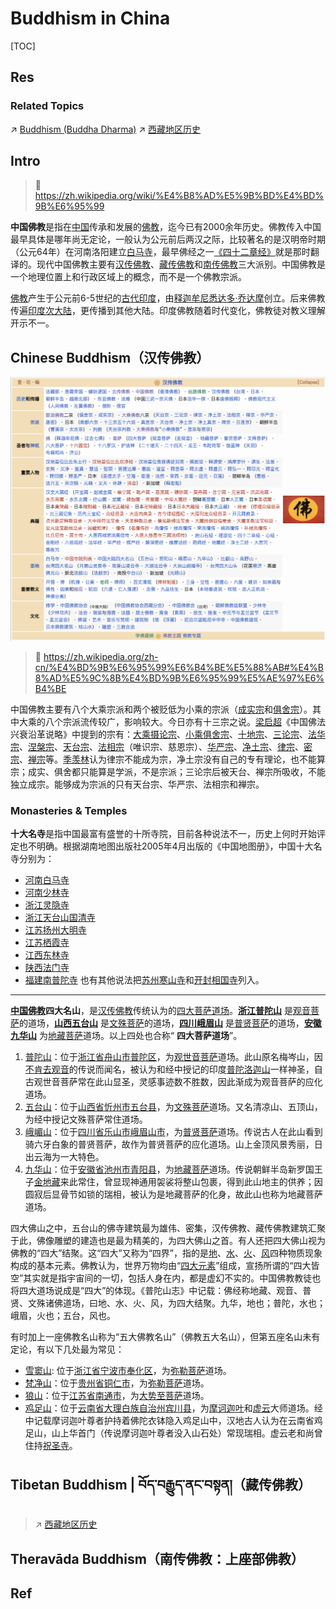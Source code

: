 # Buddhism in China

[TOC]



## Res
### Related Topics
↗ [Buddhism (Buddha Dharma)](../../🙏🏿%20Global%20Religions/Buddhism%20(Buddha%20Dharma)/Buddhism%20(Buddha%20Dharma).md)
↗ [西藏地区历史](../../../../🌏%20Politics%20&%20Demography/Countries%20Overview/Asia/China%20🇨🇳/中华文明（汉族）历史概况/📜%20中国历史：朝代与时期/📌%20特别地区历史/西藏地区历史/西藏地区历史.md)



## Intro
> 🔗 https://zh.wikipedia.org/wiki/%E4%B8%AD%E5%9B%BD%E4%BD%9B%E6%95%99

**中国佛教**是指在[中国](https://zh.wikipedia.org/wiki/%E4%B8%AD%E5%9C%8B "中国")传承和发展的[佛教](https://zh.wikipedia.org/wiki/%E4%BD%9B%E6%95%99 "佛教")，迄今已有2000余年历史。佛教传入中国最早具体是哪年尚无定论，一般认为公元前后两汉之际，比较著名的是汉明帝时期（公元64年）在河南洛阳建立[白马寺](https://zh.wikipedia.org/wiki/%E7%99%BD%E9%A9%AC%E5%AF%BA "白马寺")，最早佛经之一[《四十二章经》](https://zh.wikipedia.org/wiki/%E5%9B%9B%E5%8D%81%E4%BA%8C%E7%AB%A0%E7%B6%93 "四十二章经")就是那时翻译的。现代中国佛教主要有[汉传佛教](https://zh.wikipedia.org/wiki/%E6%B1%89%E4%BC%A0%E4%BD%9B%E6%95%99 "汉传佛教")、[藏传佛教](https://zh.wikipedia.org/wiki/%E8%97%8F%E5%82%B3%E4%BD%9B%E6%95%99 "藏传佛教")和[南传佛教](https://zh.wikipedia.org/wiki/%E5%8D%97%E4%BC%A0%E4%BD%9B%E6%95%99 "南传佛教")三大派别。中国佛教是一个地理位置上和行政区域上的概念，而不是一个佛教宗派。

[佛教](https://zh.wikipedia.org/wiki/%E4%BD%9B%E6%95%99 "佛教")产生于公元前6-5世纪的[古代印度](https://zh.wikipedia.org/wiki/%E5%8D%B0%E5%BA%A6%E5%8E%86%E5%8F%B2 "印度历史")，由[释迦牟尼悉达多·乔达摩](https://zh.wikipedia.org/wiki/%E9%87%8A%E8%BF%A6%E7%89%9F%E5%B0%BC "释迦牟尼")创立。后来佛教传遍[印度次大陆](https://zh.wikipedia.org/wiki/%E5%8D%B0%E5%BA%A6%E6%AC%A1%E5%A4%A7%E9%99%B8 "印度次大陆")，更传播到其他大陆。印度佛教随着时代变化，佛教徒对教义理解开示不一。



## Chinese Buddhism（汉传佛教）
![](../../../../../Assets/Pics/Screenshot%202025-07-10%20at%2013.16.04.png)

> 🔗 https://zh.wikipedia.org/zh-cn/%E4%BD%9B%E6%95%99%E6%B4%BE%E5%88%AB#%E4%B8%AD%E5%9C%8B%E4%BD%9B%E6%95%99%E5%AE%97%E6%B4%BE

中国佛教主要有八个大乘宗派和两个被贬低为小乘的宗派（[成实宗](https://zh.wikipedia.org/wiki/%E6%88%90%E5%AF%A6%E5%AE%97 "成实宗")和[俱舍宗](https://zh.wikipedia.org/wiki/%E4%BF%B1%E8%88%8D%E5%AE%97 "俱舍宗")）。其中大乘的八个宗派流传较广，影响较大。今日亦有十三宗之说。[梁启超](https://zh.wikipedia.org/wiki/%E6%A2%81%E5%90%AF%E8%B6%85 "梁启超")《中国佛法兴衰沿革说略》中提到的宗有：[大乘摄论宗](https://zh.wikipedia.org/wiki/%E6%94%9D%E8%AB%96%E5%AE%97 "摄论宗")、[小乘俱舍宗](https://zh.wikipedia.org/wiki/%E4%BF%B1%E8%88%8D%E5%AE%97 "俱舍宗")、[十地宗](https://zh.wikipedia.org/wiki/%E5%9C%B0%E8%AB%96%E5%AE%97 "地论宗")、[三论宗](https://zh.wikipedia.org/wiki/%E4%B8%89%E8%AE%BA%E5%AE%97 "三论宗")、[法华宗](https://zh.wikipedia.org/wiki/%E6%B3%95%E8%8F%AF%E5%AE%97 "法华宗")、[涅槃宗](https://zh.wikipedia.org/wiki/%E6%B6%85%E6%A7%83%E5%AE%97 "涅槃宗")、[天台宗](https://zh.wikipedia.org/wiki/%E5%A4%A9%E5%8F%B0%E5%AE%97 "天台宗")、[法相宗](https://zh.wikipedia.org/wiki/%E6%B3%95%E7%9B%B8%E5%AE%97 "法相宗")（唯识宗、慈恩宗）、[华严宗](https://zh.wikipedia.org/wiki/%E5%8D%8E%E4%B8%A5%E5%AE%97 "华严宗")、[净土宗](https://zh.wikipedia.org/wiki/%E6%B7%A8%E5%9C%9F%E5%AE%97_\(%E4%B8%AD%E5%9C%8B\) "净土宗 (中国)")、[律宗](https://zh.wikipedia.org/wiki/%E5%BE%8B%E5%AE%97 "律宗")、[密宗](https://zh.wikipedia.org/wiki/%E5%AF%86%E5%AE%97 "密宗")、[禅宗](https://zh.wikipedia.org/wiki/%E7%A6%85%E5%AE%97 "禅宗")等。[季羡林](https://zh.wikipedia.org/wiki/%E5%AD%A3%E7%BE%A8%E6%9E%97 "季羡林")认为律宗不能成为宗，净土宗没有自己的专有理论，也不能算宗；成实、俱舍都只能算是学派，不是宗派；三论宗后被天台、禅宗所吸收，不能独立成宗。能够成为宗派的只有天台宗、华严宗、法相宗和禅宗。


### Monasteries & Temples
**十大名寺**是指中国最富有盛誉的十所寺院，目前各种说法不一，历史上何时开始评定也不明确。根据湖南地图出版社2005年4月出版的《中国地图册》，中国十大名寺分别为：
- [河南](https://zh.wikipedia.org/wiki/%E6%B2%B3%E5%8D%97 "河南")[白马寺](https://zh.wikipedia.org/wiki/%E7%99%BD%E9%A9%AC%E5%AF%BA "白马寺")
- [河南](https://zh.wikipedia.org/wiki/%E6%B2%B3%E5%8D%97 "河南")[少林寺](https://zh.wikipedia.org/wiki/%E5%B0%91%E6%9E%97%E5%AF%BA "少林寺")
- [浙江](https://zh.wikipedia.org/wiki/%E6%B5%99%E6%B1%9F "浙江")[灵隐寺](https://zh.wikipedia.org/wiki/%E7%81%B5%E9%9A%90%E5%AF%BA "灵隐寺")
- [浙江](https://zh.wikipedia.org/wiki/%E6%B5%99%E6%B1%9F "浙江")[天台山国清寺](https://zh.wikipedia.org/wiki/%E5%A4%A9%E5%8F%B0%E5%B1%B1%E5%9C%8B%E6%B8%85%E5%AF%BA "天台山国清寺")
- [江苏](https://zh.wikipedia.org/wiki/%E6%B1%9F%E8%8B%8F "江苏")[扬州大明寺](https://zh.wikipedia.org/wiki/%E6%89%AC%E5%B7%9E%E5%A4%A7%E6%98%8E%E5%AF%BA "扬州大明寺")
- [江苏](https://zh.wikipedia.org/wiki/%E6%B1%9F%E8%8B%8F "江苏")[栖霞寺](https://zh.wikipedia.org/wiki/%E6%A0%96%E9%9C%9E%E5%AF%BA "栖霞寺")
- [江西](https://zh.wikipedia.org/wiki/%E6%B1%9F%E8%A5%BF "江西")[东林寺](https://zh.wikipedia.org/wiki/%E4%B8%9C%E6%9E%97%E5%AF%BA "东林寺")
- [陕西](https://zh.wikipedia.org/wiki/%E9%99%95%E8%A5%BF "陕西")[法门寺](https://zh.wikipedia.org/wiki/%E6%B3%95%E9%97%A8%E5%AF%BA "法门寺")
- [福建](https://zh.wikipedia.org/wiki/%E7%A6%8F%E5%BB%BA "福建")[南普陀寺](https://zh.wikipedia.org/wiki/%E5%8D%97%E6%99%AE%E9%99%80%E5%AF%BA "南普陀寺")
也有其他说法把[苏州](https://zh.wikipedia.org/wiki/%E8%8B%8F%E5%B7%9E "苏州")[寒山寺](https://zh.wikipedia.org/wiki/%E5%AF%92%E5%B1%B1%E5%AF%BA "寒山寺")和[开封](https://zh.wikipedia.org/wiki/%E5%BC%80%E5%B0%81 "开封")[相国寺](https://zh.wikipedia.org/wiki/%E5%A4%A7%E7%9B%B8%E5%9B%BD%E5%AF%BA "大相国寺")列入。

---
**[中国佛教](https://zh.wikipedia.org/wiki/%E4%B8%AD%E5%9C%8B%E4%BD%9B%E6%95%99 "中国佛教")四大名山**，是[汉传佛教](https://zh.wikipedia.org/wiki/%E6%BC%A2%E5%82%B3%E4%BD%9B%E6%95%99 "汉传佛教")传统认为的[四大菩萨](https://zh.wikipedia.org/wiki/%E5%9B%9B%E5%A4%A7%E8%8F%A9%E8%96%A9 "四大菩萨")[道场](https://zh.wikipedia.org/wiki/%E9%81%93%E5%A0%B4 "道场")。**[浙江](https://zh.wikipedia.org/wiki/%E6%B5%99%E6%B1%9F%E7%9C%81 "浙江省")[普陀山](https://zh.wikipedia.org/wiki/%E6%99%AE%E9%99%80%E5%B1%B1 "普陀山")** 是[观音菩萨](https://zh.wikipedia.org/wiki/%E8%A7%82%E9%9F%B3%E8%8F%A9%E8%90%A8 "观音菩萨")的道场，**[山西](https://zh.wikipedia.org/wiki/%E5%B1%B1%E8%A5%BF%E7%9C%81 "山西省")[五台山](https://zh.wikipedia.org/wiki/%E4%BA%94%E5%8F%B0%E5%B1%B1 "五台山")** 是[文殊菩萨](https://zh.wikipedia.org/wiki/%E6%96%87%E6%AE%8A%E8%8F%A9%E8%90%A8 "文殊菩萨")的道场，**[四川](https://zh.wikipedia.org/wiki/%E5%9B%9B%E5%B7%9D%E7%9C%81 "四川省")[峨眉山](https://zh.wikipedia.org/wiki/%E5%B3%A8%E7%9C%89%E5%B1%B1 "峨眉山")** 是[普贤菩萨](https://zh.wikipedia.org/wiki/%E6%99%AE%E8%B4%A4%E8%8F%A9%E8%90%A8 "普贤菩萨")的道场，**[安徽](https://zh.wikipedia.org/wiki/%E5%AE%89%E5%BE%BD%E7%9C%81 "安徽省")[九华山](https://zh.wikipedia.org/wiki/%E4%B9%9D%E5%8D%8E%E5%B1%B1_\(%E5%AE%89%E5%BE%BD\) "九华山 (安徽)")** 为[地藏菩萨](https://zh.wikipedia.org/wiki/%E5%9C%B0%E8%97%8F%E8%8F%A9%E8%90%A8 "地藏菩萨")道场。以上四处也合称“ **四大菩萨道场**”。
1. [普陀山](https://zh.wikipedia.org/wiki/%E6%99%AE%E9%99%80%E5%B1%B1 "普陀山")：位于[浙江省](https://zh.wikipedia.org/wiki/%E6%B5%99%E6%B1%9F%E7%9C%81 "浙江省")[舟山市](https://zh.wikipedia.org/wiki/%E8%88%9F%E5%B1%B1%E5%B8%82 "舟山市")[普陀区](https://zh.wikipedia.org/wiki/%E6%99%AE%E9%99%80%E5%8C%BA_\(%E8%88%9F%E5%B1%B1%E5%B8%82\) "普陀区 (舟山市)")，为[观世音菩萨](https://zh.wikipedia.org/wiki/%E8%A7%82%E4%B8%96%E9%9F%B3%E8%8F%A9%E8%90%A8 "观世音菩萨")道场。此山原名梅岑山，因[不肯去观音](https://zh.wikipedia.org/wiki/%E6%99%AE%E9%99%80%E5%B1%B1#%E6%AD%B7%E5%8F%B2%E5%8F%8A%E5%B1%B1%E5%90%8D%E7%9A%84%E4%BE%86%E7%94%B1 "普陀山")的传说而闻名，被认为和经中授记的印度[普陀洛迦山](https://zh.wikipedia.org/wiki/%E6%99%AE%E9%99%80%E6%B4%9B%E8%BF%A6%E5%B1%B1 "普陀洛迦山")一样神圣，自古观世音菩萨常在此山显圣，灵感事迹数不胜数，因此渐成为观音菩萨的应化道场。
2. [五台山](https://zh.wikipedia.org/wiki/%E4%BA%94%E5%8F%B0%E5%B1%B1 "五台山")：位于[山西省](https://zh.wikipedia.org/wiki/%E5%B1%B1%E8%A5%BF%E7%9C%81 "山西省")[忻州市](https://zh.wikipedia.org/wiki/%E5%BF%BB%E5%B7%9E%E5%B8%82 "忻州市")[五台县](https://zh.wikipedia.org/wiki/%E4%BA%94%E5%8F%B0%E5%8E%BF "五台县")，为[文殊菩萨](https://zh.wikipedia.org/wiki/%E6%96%87%E6%AE%8A%E8%8F%A9%E8%90%A8 "文殊菩萨")道场。又名清凉山、五顶山，为经中授记文殊菩萨常住道场。
3. [峨嵋山](https://zh.wikipedia.org/wiki/%E5%B3%A8%E5%B5%8B%E5%B1%B1 "峨嵋山")：位于[四川省](https://zh.wikipedia.org/wiki/%E5%9B%9B%E5%B7%9D%E7%9C%81 "四川省")[乐山市](https://zh.wikipedia.org/wiki/%E4%B9%90%E5%B1%B1%E5%B8%82 "乐山市")[峨眉山市](https://zh.wikipedia.org/wiki/%E5%B3%A8%E7%9C%89%E5%B1%B1%E5%B8%82 "峨眉山市")，为[普贤菩萨](https://zh.wikipedia.org/wiki/%E6%99%AE%E8%B4%A4%E8%8F%A9%E8%90%A8 "普贤菩萨")道场。传说古人在此山看到骑六牙白象的普贤菩萨，故作为普贤菩萨的应化道场。山上金顶风景秀丽，日出云海为一大特色。
4. [九华山](https://zh.wikipedia.org/wiki/%E4%B9%9D%E5%8D%8E%E5%B1%B1 "九华山")：位于[安徽省](https://zh.wikipedia.org/wiki/%E5%AE%89%E5%BE%BD%E7%9C%81 "安徽省")[池州市](https://zh.wikipedia.org/wiki/%E6%B1%A0%E5%B7%9E%E5%B8%82 "池州市")[青阳县](https://zh.wikipedia.org/wiki/%E9%9D%92%E9%98%B3%E5%8E%BF "青阳县")，为[地藏菩萨](https://zh.wikipedia.org/wiki/%E5%9C%B0%E8%97%8F%E8%8F%A9%E8%90%A8 "地藏菩萨")道场。传说朝鲜半岛新罗国王子[金地藏](https://zh.wikipedia.org/wiki/%E9%87%91%E5%9C%B0%E8%97%8F "金地藏")来此常住，曾显现神通用袈裟将整山包裹，得到此山地主的供养；因圆寂后显骨节如锁的瑞相，被认为是地藏菩萨的化身，故此山也称为地藏菩萨道场。

四大佛山之中，五台山的佛寺建筑最为雄伟、密集，汉传佛教、藏传佛教建筑汇聚于此，佛像雕塑的建造也是最为精美的，为四大佛山之首。有人还把四大佛山视为佛教的“四大”结聚。这“四大”又称为“四界”，指的是[地](https://zh.wikipedia.org/wiki/%E5%9C%B0 "地")、[水](https://zh.wikipedia.org/wiki/%E6%B0%B4 "水")、[火](https://zh.wikipedia.org/wiki/%E7%81%AB "火")、[风](https://zh.wikipedia.org/wiki/%E9%A3%8E "风")四种物质现象构成的基本元素。佛教认为，世界万物均由“[四大元素](https://zh.wikipedia.org/wiki/%E5%9B%9B%E5%A4%A7%E5%85%83%E7%B4%A0 "四大元素")”组成，宣扬所谓的“四大皆空”其实就是指宇宙间的一切，包括人身在内，都是虚幻不实的。中国佛教教徒也将四大道场说成是“四大”的体现。《普陀山志》中记载：佛经称地藏、观音、普贤、文殊诸佛道场，曰地、水、火、风，为四大结聚。九华，地也；普陀，水也；峨眉，火也；五台，风也。

有时加上一座佛教名山称为“五大佛教名山”（佛教五大名山），但第五座名山未有定论，有以下几处最为常见：
- [雪窦山](https://zh.wikipedia.org/wiki/%E9%9B%AA%E7%AA%A6%E5%B1%B1%E9%A3%8E%E6%99%AF%E5%90%8D%E8%83%9C%E5%8C%BA "雪窦山风景名胜区"): 位于[浙江省](https://zh.wikipedia.org/wiki/%E6%B5%99%E6%B1%9F%E7%9C%81 "浙江省")[宁波市](https://zh.wikipedia.org/wiki/%E5%AE%81%E6%B3%A2%E5%B8%82 "宁波市")[奉化区](https://zh.wikipedia.org/wiki/%E5%A5%89%E5%8C%96%E5%8C%BA "奉化区")，为[弥勒菩萨](https://zh.wikipedia.org/wiki/%E5%BC%A5%E5%8B%92%E8%8F%A9%E8%90%A8 "弥勒菩萨")道场。
- [梵净山](https://zh.wikipedia.org/wiki/%E6%A2%B5%E5%87%80%E5%B1%B1 "梵净山")：位于[贵州省](https://zh.wikipedia.org/wiki/%E8%B2%B4%E5%B7%9E%E7%9C%81 "贵州省")[铜仁市](https://zh.wikipedia.org/wiki/%E9%8A%85%E4%BB%81%E5%B8%82 "铜仁市")，为[弥勒菩萨](https://zh.wikipedia.org/wiki/%E5%BD%8C%E5%8B%92%E8%8F%A9%E8%96%A9 "弥勒菩萨")道场。
- [狼山](https://zh.wikipedia.org/wiki/%E7%8B%BC%E5%B1%B1_\(%E6%B1%9F%E8%8B%8F\) "狼山 (江苏)")：位于[江苏省](https://zh.wikipedia.org/wiki/%E6%B1%9F%E8%8B%8F%E7%9C%81 "江苏省")[南通市](https://zh.wikipedia.org/wiki/%E5%8D%97%E9%80%9A%E5%B8%82 "南通市")，为[大势至菩萨](https://zh.wikipedia.org/wiki/%E5%A4%A7%E5%8A%BF%E8%87%B3%E8%8F%A9%E8%90%A8 "大势至菩萨")道场。
- [鸡足山](https://zh.wikipedia.org/wiki/%E9%9B%9E%E8%B6%B3%E5%B1%B1_\(%E9%9B%B2%E5%8D%97\) "鸡足山 (云南)")：位于[云南省](https://zh.wikipedia.org/wiki/%E4%BA%91%E5%8D%97%E7%9C%81 "云南省")[大理白族自治州](https://zh.wikipedia.org/wiki/%E5%A4%A7%E7%90%86%E7%99%BD%E6%97%8F%E8%87%AA%E6%B2%BB%E5%B7%9E "大理白族自治州")[宾川县](https://zh.wikipedia.org/wiki/%E5%AE%BE%E5%B7%9D%E5%8E%BF "宾川县")，为[摩诃迦叶](https://zh.wikipedia.org/wiki/%E6%91%A9%E8%AF%83%E8%BF%A6%E5%8F%B6 "摩诃迦叶")和[虚云](https://zh.wikipedia.org/wiki/%E8%99%9B%E9%9B%B2 "虚云")大师道场。经中记载摩诃迦叶尊者护持着佛陀衣钵隐入鸡足山中，汉地古人认为在云南省鸡足山，山上华首门（传说摩诃迦叶尊者没入山石处）常现瑞相。虚云老和尚曾住持[祝圣寺](https://zh.wikipedia.org/wiki/%E7%A5%9D%E5%9C%A3%E5%AF%BA_\(%E9%B8%A1%E8%B6%B3%E5%B1%B1\) "祝圣寺 (鸡足山)")。



## Tibetan Buddhism | བོད་བརྒྱུད་ནང་བསྟན།（藏传佛教）
> ↗ [西藏地区历史](../../../../🌏%20Politics%20&%20Demography/Countries%20Overview/Asia/China%20🇨🇳/中华文明（汉族）历史概况/📜%20中国历史：朝代与时期/📌%20特别地区历史/西藏地区历史/西藏地区历史.md)



## Theravāda Buddhism（南传佛教：上座部佛教）



## Ref

